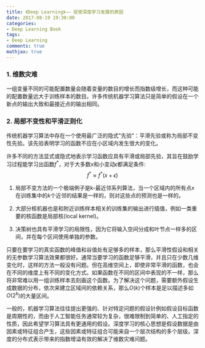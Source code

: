 ```yaml
---
title: 《Deep Learning》—— 促使深度学习发展的原因
date: 2017-08-19 19:30:00
categories:
- Deep Learning Book
tags:
- Deep Learning
comments: true
mathjax: true
---
```


### 1. 维数灾难

一组变量不同的可能配置数量会随着变量的数目的增长而指数级增长，而这种可能的配置数量远大于训练样本的数目。许多传统机器学习算法只是简单的假设在一个新点的输出大致和最接近点的输出相同。

### 2. 局部不变性和平滑正则化

传统机器学习算法中存在一个使用最广泛的隐式"先验"：平滑先验或称为局部不变性先验。该先验表明学习的函数不应在小区域内发生很大的变化。

许多不同的方法显式或隐式地表示学习函数应具有平滑或局部先验，其旨在鼓励学习过程能学习出函数$f^*$，对于大多数$x$和小变动$\epsilon$都满足条件:
$$
f^*\approx f^*(x+\epsilon)
$$

1) 局部不变方法的一个极端例子是k-最近邻系列算法，当一个区域内的所有点$x$在训练集中的$k$个近邻的结果是一样的，则对这些点的预测也是一样的。

2) 大部分核机器也是和附近训练样本相关的训练集的输出进行插值，例如一类重要的核函数是局部核(local kernel)。

3) 决策树也具有平滑学习的局限性，因为它将输入空间分成和叶节点一样多的区间，并在每个区间使用单独的参数。
<!-- more -->
只要在要学习的真实函数的峰值和谷值处有足够多的样本，那么平滑性假设和相关的无参数学习算法效果都很好。通常当要学习的函数足够平滑，并且只在少数几维变化时，这样的方法一般没有问题。但在高维空间上，即使非常平滑的函数，也会在不同的维度上有不同的变化方式。如果函数在不同的区间中表现的不一样，那么将非常难以用一组训练样本去刻画这个函数。为了解决这个问题，需要额外假设生成数据的分布，依次来建立区域间的依赖关系，那么$O(k)$个样本是足以描述多如$O(2^k)$的大量区间。

一般的，机器学习算法往往提出更强的、针对特定问题的假设针例如假设目标函数是周期性的，而由于人工智能任务通常较为复杂，很难限制到简单的、人工指定的性质，因此希望学习算法具有更通用的假设。深度学习的核心思想是假设数据是由因素或特征组合产生，这些因素或特征组合可能来自一个层次结构的多个层级。深度的分布式表示带来的指数增溢有效的解决了维数灾难问题。
